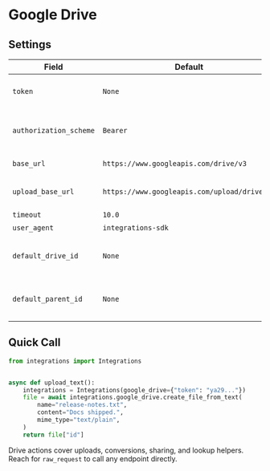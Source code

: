 # Google Drive

## Settings

| Field | Default | Env keys | Notes |
| --- | --- | --- | --- |
| `token` | `None` | `GOOGLE_DRIVE_ACCESS_TOKEN`<br>`GOOGLE_DRIVE_TOKEN`<br>`GOOGLE_TOKEN`<br>`GOOGLE_ACCESS_TOKEN` | OAuth token with Drive scope. |
| `authorization_scheme` | `Bearer` | `GOOGLE_DRIVE_AUTHORIZATION_SCHEME` | Change only if you alter auth headers. |
| `base_url` | `https://www.googleapis.com/drive/v3` | `GOOGLE_DRIVE_BASE_URL` | Core API endpoint. |
| `upload_base_url` | `https://www.googleapis.com/upload/drive/v3` | `GOOGLE_DRIVE_UPLOAD_BASE_URL` | Used automatically for uploads. |
| `timeout` | `10.0` | `GOOGLE_DRIVE_TIMEOUT` | Seconds. |
| `user_agent` | `integrations-sdk` | `GOOGLE_DRIVE_USER_AGENT` | Optional. |
| `default_drive_id` | `None` | `GOOGLE_DRIVE_DEFAULT_DRIVE_ID` | Set when you work inside a shared drive. |
| `default_parent_id` | `None` | `GOOGLE_DRIVE_DEFAULT_PARENT_ID` | Used when actions omit a parent folder. |

## Quick Call

```python
from integrations import Integrations


async def upload_text():
    integrations = Integrations(google_drive={"token": "ya29..."})
    file = await integrations.google_drive.create_file_from_text(
        name="release-notes.txt",
        content="Docs shipped.",
        mime_type="text/plain",
    )
    return file["id"]
```

Drive actions cover uploads, conversions, sharing, and lookup helpers. Reach for `raw_request` to call any endpoint directly.

